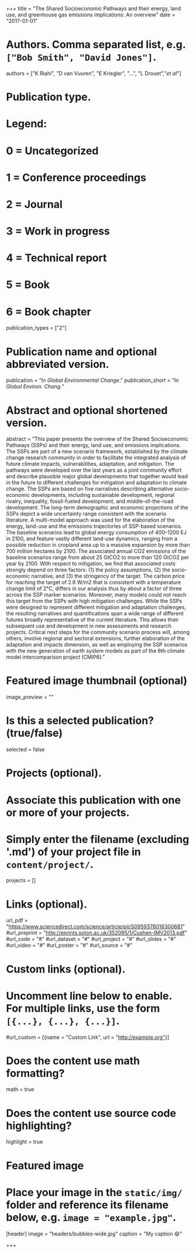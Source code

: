 +++
title = "The Shared Socioeconomic Pathways and their energy, land use, and greenhouse gas emissions implications: An overview"
date = "2017-01-01"

# Authors. Comma separated list, e.g. `["Bob Smith", "David Jones"]`.
authors = ["K Riahi", "D van Vuuren", "E Kriegler", "...", "L Drouet","*et al*"]

# Publication type.
# Legend:
# 0 = Uncategorized
# 1 = Conference proceedings
# 2 = Journal
# 3 = Work in progress
# 4 = Technical report
# 5 = Book
# 6 = Book chapter
publication_types = ["2"]

# Publication name and optional abbreviated version.
publication = "In *Global Environmental Change*."
publication_short = "In *Global Environ. Chang.*"

# Abstract and optional shortened version.
abstract = "This paper presents the overview of the Shared Socioeconomic Pathways (SSPs) and their energy, land use, and emissions implications. The SSPs are part of a new scenario framework, established by the climate change research community in order to facilitate the integrated analysis of future climate impacts, vulnerabilities, adaptation, and mitigation. The pathways were developed over the last years as a joint community effort and describe plausible major global developments that together would lead in the future to different challenges for mitigation and adaptation to climate change. The SSPs are based on five narratives describing alternative socio-economic developments, including sustainable development, regional rivalry, inequality, fossil-fueled development, and middle-of-the-road development. The long-term demographic and economic projections of the SSPs depict a wide uncertainty range consistent with the scenario literature. A multi-model approach was used for the elaboration of the energy, land-use and the emissions trajectories of SSP-based scenarios. The baseline scenarios lead to global energy consumption of 400–1200 EJ in 2100, and feature vastly different land-use dynamics, ranging from a possible reduction in cropland area up to a massive expansion by more than 700 million hectares by 2100. The associated annual CO2 emissions of the baseline scenarios range from about 25 GtCO2 to more than 120 GtCO2 per year by 2100. With respect to mitigation, we find that associated costs strongly depend on three factors: (1) the policy assumptions, (2) the socio-economic narrative, and (3) the stringency of the target. The carbon price for reaching the target of 2.6 W/m2 that is consistent with a temperature change limit of 2°C, differs in our analysis thus by about a factor of three across the SSP marker scenarios. Moreover, many models could not reach this target from the SSPs with high mitigation challenges. While the SSPs were designed to represent different mitigation and adaptation challenges, the resulting narratives and quantifications span a wide range of different futures broadly representative of the current literature. This allows their subsequent use and development in new assessments and research projects. Critical next steps for the community scenario process will, among others, involve regional and sectoral extensions, further elaboration of the adaptation and impacts dimension, as well as employing the SSP scenarios with the new generation of earth system models as part of the 6th climate model intercomparison project (CMIP6)." 

# Featured image thumbnail (optional)
image_preview = ""

# Is this a selected publication? (true/false)
selected = false

# Projects (optional).
#   Associate this publication with one or more of your projects.
#   Simply enter the filename (excluding '.md') of your project file in `content/project/`.
projects = []

# Links (optional).
url_pdf = "https://www.sciencedirect.com/science/article/pii/S0959378016300681"
#url_preprint = "http://eprints.soton.ac.uk/352095/1/Cushen-IMV2013.pdf"
#url_code = "#"
#url_dataset = "#"
#url_project = "#"
#url_slides = "#"
#url_video = "#"
#url_poster = "#"
#url_source = "#"

# Custom links (optional).
#   Uncomment line below to enable. For multiple links, use the form `[{...}, {...}, {...}]`.
#url_custom = [{name = "Custom Link", url = "http://example.org"}]

# Does the content use math formatting? 
math = true

# Does the content use source code highlighting?
highlight = true

# Featured image
# Place your image in the `static/img/` folder and reference its filename below, e.g. `image = "example.jpg"`.
[header]
image = "headers/bubbles-wide.jpg"
caption = "My caption :smile:"

+++


